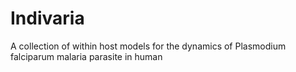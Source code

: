 # Indivaria
A collection of within host models for the dynamics of Plasmodium falciparum malaria parasite in human
